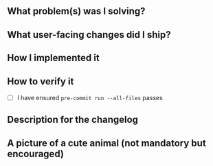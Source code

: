 ## What problem(s) was I solving?

## What user-facing changes did I ship?

## How I implemented it

## How to verify it

- [ ] I have ensured `pre-commit run --all-files` passes

## Description for the changelog

## A picture of a cute animal (not mandatory but encouraged)
